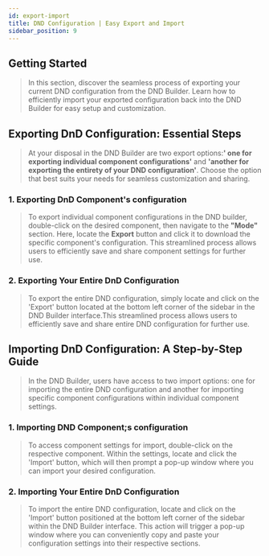 ```yaml
---
id: export-import
title: DND Configuration | Easy Export and Import
sidebar_position: 9
---
```


## Getting Started

> In this section, discover the seamless process of exporting your current DND configuration from the DND Builder. Learn how to efficiently import your exported configuration back into the DND Builder for easy setup and customization.

## Exporting DnD Configuration: Essential Steps

> At your disposal in the DND Builder are two export options:**' one for exporting individual component configurations'** and **'another for exporting the entirety of your DND configuration'**. Choose the option that best suits your needs for seamless customization and sharing.

### 1. Exporting DnD Component's configuration

> To export individual component configurations in the DND builder, double-click on the desired component, then navigate to the **"Mode"** section. Here, locate the **Export** button and click it to download the specific component's configuration. This streamlined process allows users to efficiently save and share component settings for further use.


### 2. Exporting Your Entire DnD Configuration

> To export the entire DND configuration, simply locate and click on the 'Export' button located at the bottom left corner of the sidebar in the DND Builder interface.This streamlined process allows users to efficiently save and share entire DND configuration for further use.

## Importing DnD Configuration: A Step-by-Step Guide

> In the DND Builder, users have access to two import options: one for importing the entire DND configuration and another for importing specific component configurations within individual component settings.

### 1. Importing DND Component;s configuration

> To access component settings for import, double-click on the respective component. Within the settings, locate and click the 'Import' button, which will then prompt a pop-up window where you can import your desired configuration.

### 2. Importing Your Entire DnD Configuration

> To import the entire DND configuration, locate and click on the 'Import' button positioned at the bottom left corner of the sidebar within the DND Builder interface. This action will trigger a pop-up window where you can conveniently copy and paste your configuration settings into their respective sections.

